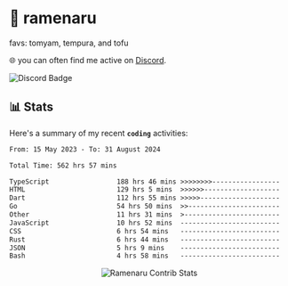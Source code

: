 # 🍜 ramenaru
favs: tomyam, tempura, and tofu

🌐 you can often find me active on [Discord](https://discordapp.com/users/503291004200157185).

![Discord Badge](https://dcbadge.vercel.app/api/shield/503291004200157185)

## 📊 Stats

Here's a summary of my recent **`coding`** activities:

<!--START_SECTION:waka-->

```txt
From: 15 May 2023 - To: 31 August 2024

Total Time: 562 hrs 57 mins

TypeScript                 188 hrs 46 mins >>>>>>>>-----------------   33.53 %
HTML                       129 hrs 5 mins  >>>>>>-------------------   22.93 %
Dart                       112 hrs 55 mins >>>>>--------------------   20.06 %
Go                         54 hrs 50 mins  >>-----------------------   09.74 %
Other                      11 hrs 31 mins  >------------------------   02.05 %
JavaScript                 10 hrs 52 mins  -------------------------   01.93 %
CSS                        6 hrs 54 mins   -------------------------   01.23 %
Rust                       6 hrs 44 mins   -------------------------   01.20 %
JSON                       5 hrs 9 mins    -------------------------   00.92 %
Bash                       4 hrs 58 mins   -------------------------   00.88 %
```

<!--END_SECTION:waka-->

<div style="text-align: center;">
   <img align="center" src="https://github-readme-streak-stats.herokuapp.com/?user=Ramenaru&theme=dark&card_width=520" alt="Ramenaru Contrib Stats" />
</div>

